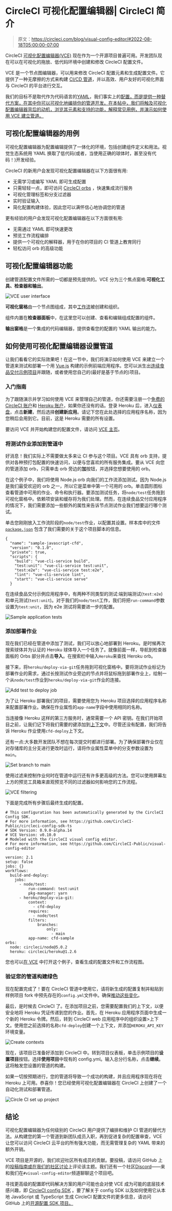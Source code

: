 # CircleCI 可视化配置编辑器| CircleCI 简介

> 原文：<https://circleci.com/blog/visual-config-editor/#2022-08-18T05:00:00-07:00>

CircleCI [可视化配置编辑器(VCE)](https://circle.ci/visual-config-editor) 现在作为一个开源项目普遍可用。开发团队现在可以在可视化的拖放、低代码环境中创建和修改 CircleCI 配置文件。

VCE 是一个节点图编辑器，可以用来修改 CircleCI 配置元素和生成配置文件。它提供了一种无摩擦的方式来构建 [CI/CD 管道](https://circleci.com/blog/what-is-a-ci-cd-pipeline/)，并以高效、用户友好的可视化界面与 CircleCI 的平台进行交互。

我们的目标不是取代作为代码语言的[YAML](https://circleci.com/blog/what-is-yaml-a-beginner-s-guide/)，我们事实上的[配置，而是提供一种替代方案，在其中你可以可视化地编排你的管道开发。在本帖中，我们将触及可视化配置编辑器背后的动机，浏览其元素和支持的功能，解释常见用例，并演示如何使用 VCE 建立管道。](https://circleci.com/blog/configuration-as-code/)

## 可视化配置编辑器的用例

可视化配置编辑器为配置编辑提供了一体化的环境，包括创建组件定义和用法。视觉生态系统用 YAML 换取了低代码(或者，当使用正确的球体时，甚至没有代码！)开发经验。

CircleCI 的新用户会发现可视化配置编辑器在以下方面很有用:

*   无需学习或编写 YAML 即可生成配置
*   只需轻轻一点，即可访问 [CircleCI orbs](https://circleci.com/orbs/) ，快速集成流行服务
*   可视化管理标签和分支过滤器
*   实时验证输入
*   简化配置构建体验，因此您可以满怀信心地协调您的管道

更有经验的用户会发现可视化配置编辑器在以下方面很有用:

*   无需通过 YAML 即可快速更改
*   预览工作流程编排
*   提供一个可视化的解释器，用于在你的项目的 CI 管道上教育同行
*   轻松访问 orb 的高级功能

## 可视化配置编辑器功能

创建管道配置文件所需的一切都是预先提供的。VCE 分为三个焦点窗格:**可视化工具、检查器和输出**。

![VCE user interface](img/c8d1d36983082307ccd448ea13c494df.png)

**可视化窗格**由一个节点图组成，其中[工作流](https://circleci.com/docs/workflows/)被创建和组织。

组件内置在**检查器面板**中，在这里您可以创建、查看和编辑组成配置的组件。

**输出窗格**是一个集成的代码编辑器，提供查看您的配置的 YAML 输出的能力。

## 如何使用可视化配置编辑器设置管道

让我们看看它的实际效果吧！在这一节中，我们将演示如何使用 VCE 来建立一个管道来测试和部署一个用 [Vue.js](https://vuejs.org/) 构建的示例前端应用程序。您可以派生出[连续食品交付示例项目](https://github.com/CircleCI-Public/sample-javascript-cfd)并跟随，或者使用您自己的(最好是基于节点的)项目。

### 入门指南

为了跟随演示并学习如何使用 VCE 来管理自己的管道，你还需要注册一个[免费的 CircleCI 账户](https://circleci.com/signup/)和 [Heroku 账户](https://signup.heroku.com/)，如果你还没有的话。登录 Heroku 后，进入[仪表盘](https://dashboard.heroku.com/apps)，点击**新建**，然后选择**创建新应用**。请记下您在此处选择的应用程序名称，因为您稍后会用到它。目前，这是 Heroku 需要的所有设置。

要访问 VCE 并开始构建您的配置文件，请访问 [VCE 主页](https://circle.ci/visual-config-editor)。

### 将测试作业添加到管道中

好消息！我们实际上不需要做太多来让 CI 参与这个项目。VCE 具有 orb 支持，提供对各种预打包配置的快速访问，以便与您喜欢的所有服务集成。要从 VCE 向您的管道添加 orb，只需单击 orb 旁边的**加**按钮，并选择您想要使用的 orb。

在这个例子中，我们将使用 Node.js orb 向我们的工作流添加测试。因为 Node.js 是我们最受欢迎的 orb 之一，所以它是菜单中第一个可用的 orb。单击圆形图标查看管道中可用的作业、命令和执行器。要添加测试任务，将`node/test`任务拖到可视化窗格中。依赖项安装和缓存将为我们处理。然而，在连续食品交付应用程序的情况下，我们需要添加一些额外的属性来告诉节点测试作业我们想要运行哪个测试。

单击您刚刚放入工作流阶段的`node/test`作业，以配置其设置。样本库中的文件 [`package.json`](https://github.com/CircleCI-Public/sample-javascript-cfd/blob/master/package.json) 包含了我们需要的关于这个项目脚本的信息。

```
{
  "name": "sample-javascript-cfd",
  "version": "0.1.0",
  "private": true,
  "scripts": {
    "build": "vue-cli-service build",
    "test:unit": "vue-cli-service test:unit",
    "test:e2e": "vue-cli-service test:e2e",
    "lint": "vue-cli-service lint",
    "start": "vue-cli-service serve"
  } 
```

在连续食品交付示例应用程序中，有两种不同类型的测试:端到端测试(`test:e2e`)和单元测试(`test:unit`)。对于我们的`node/test`工作，我们将把`run-command`参数设置为`test:unit`，因为 e2e 测试将需要进一步的配置。

![Sample application tests](img/545db16fac777815bbb79ee7f354fee0.png)

### 添加部署作业

现在我们已经在管道中添加了测试，我们可以放心地部署到 Heroku。是时候再次搜索球体并为认证的 Heroku 球体导入一个任务了。就像前面一样，导航到检查器面板的 Orbs 部分并点击**导入**。在搜索栏中输入`Heroku`来查找 Heroku orb。

接下来，将`heroku/deploy-via-git`任务拖到可视化窗格中。要将测试作业标记为部署作业的需求，通过长按测试作业旁边的节点并将鼠标拖到部署作业上，绘制一个从`node/test`作业到`heroku/deploy-via-git`作业的连接。

![Add test to deploy job](img/3ca93b62f5878d10f87c73b07e7f193f.png)

为了让 Heroku 部署我们的项目，需要使用您为 Heroku 项目选择的应用程序名称来配置部署作业。确保在作业属性的`app-name`字段中使用相同的名称。

当连接像 Heroku 这样的第三方服务时，通常需要一个 API 密钥。在我们开始项目之前，让我们记下将我们需要的键添加到[上下文](https://circleci.com/docs/contexts)中。尽管还没有配置，我们将告诉 Heroku 作业使用`cfd-deploy`上下文。

还有一点:大多数开发团队不想在每次提交时都进行部署。为了确保部署作业仅在对存储库的主分支进行更改时运行，请将作业属性菜单中的分支参数设置为`main`。

![Set branch to main](img/636eed1aff9ab9f636190663f1585e06.png)

使用过滤来控制作业何时在管道中运行还有许多更高级的方法。您可以使用屏幕左上方的预览工具箱来直观预览不同的过滤器如何影响您的工作流程。

![VCE filtering](img/00c6b5cf64871753b2ed8c6255c87351.png)

下面是完成所有步骤后最终生成的配置。

```
# This configuration has been automatically generated by the CircleCI Config SDK.
# For more information, see https://github.com/CircleCI-Public/circleci-config-sdk-ts
# SDK Version: 0.9.0-alpha.14
# VCE Version: v0.10.0
# Modeled with the CircleCI visual config editor.
# For more information, see https://github.com/CircleCI-Public/visual-config-editor

version: 2.1
setup: false
jobs: {}
workflows:
  build-and-deploy:
    jobs:
      - node/test:
          run-command: test:unit
          pkg-manager: yarn
      - heroku/deploy-via-git:
          context:
            - cfd-deploy
          requires:
            - node/test
          filters:
              branches:
                  only:
                    - main
          app-name: cfd-sample
orbs:
  node: circleci/node@5.0.2
  heroku: circleci/heroku@1.2.6 
```

您也可以[在 VCE](https://circleci-public.github.io/visual-config-editor/?example=blogpost) 中打开这个例子，查看生成的配置文件和工作流程图。

### 验证您的管道构建绿色

现在配置完成了！要在 CircleCI 管道中使用它，请将新生成的配置复制并粘贴到样例项目 fork 中预先存在的`config.yml`文件中。确保[推动这些变化](https://circleci.com/blog/pushing-a-project-to-github/)。

最后，是时候去 CircleCI 了。在添加项目之前，您需要配置我们的上下文，以便安全地将 Heroku 凭证传递到您的作业。首先，在 Heroku 应用程序页面中生成一个新的 Heroku 令牌。然后，转到 CircleCI web 应用程序中的组织设置>上下文。使用您之前选择的名称`cfd-deploy`创建一个上下文，并添加`HEROKU_API_KEY`环境变量。

![Create contexts](img/4095bf37852af75ad79f0c60e935a0ff.png)

现在，该项目已准备好添加到 CircleCI 中。转到项目仪表板，单击示例项目的**设置项目**按钮。选择**使用项目**中现有的 config.yml。输入总分行名称，点击**继续**。这将触发您设置的管道的构建。

如果一切按预期进行，您的管道将导致一个成功的构建，并且应用程序现在将在 Heroku 上可用。恭喜你！您已经使用可视化配置编辑器在 CircleCI 上创建了一个自动化测试和部署管道。

![Circle CI set up project](img/1fbcbab9c2ac0f6e017cf9711cdabe8c.png)

## 结论

可视化配置编辑器为任何级别的 CircleCI 用户提供了编排和维护 CI 管道的替代方法。从构建您的第一个管道到新团队成员入职，再到促进复杂的配置审查，VCE 让您可以访问 CircleCI 云平台的所有强大功能，而无需管理复杂的 YAML 带来的额外开销。

VCE 项目是开源的，我们欢迎社区所有成员的贡献。要投稿，请访问 GitHub 上的[投稿指南或在我们的社区](https://github.com/CircleCI-Public/visual-config-editor/blob/main/CONTRIBUTING.md)[讨论](https://discuss.circleci.com/t/visual-config-editor-for-circleci-is-now-ga/45126)上评论该主题。我们还有一个社区[Discord](https://circle.ci/discord)——来和我们在`#visual-config-editor`频道聊聊这个项目吧。

寻找更高级的配置即代码解决方案的用户可能也会对使 VCE 成为可能的底层技术感兴趣，即 [CircleCI config SDK](https://circleci.com/blog/config-sdk/) 。要了解关于 config SDK 以及如何使用它从本地 JavaScript 或 TypeScript 生成 CircleCI 配置文件的更多信息，请访问 GitHub 上的[开源配置 SDK 项目。](https://github.com/CircleCI-Public/circleci-config-sdk-ts)